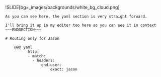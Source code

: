 !SLIDE[bg=_images/backgrounds/white_bg_cloud.png]
~~~SECTION:notes~~~
As you can see here, the yaml section is very straight forward.

I'll bring it up in my editor too here so you can see it in context
~~~ENDSECTION~~~

# Routing only for Jason

    @@@ yaml
          http:
          - match:
            - headers:
                end-user:
                    exact: jason
